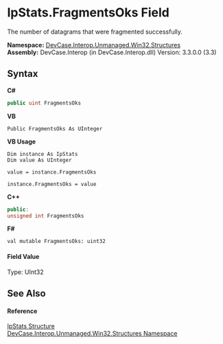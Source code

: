 # IpStats.FragmentsOks Field
 

The number of datagrams that were fragmented successfully.

**Namespace:**&nbsp;<a href="N_DevCase_Interop_Unmanaged_Win32_Structures">DevCase.Interop.Unmanaged.Win32.Structures</a><br />**Assembly:**&nbsp;DevCase.Interop (in DevCase.Interop.dll) Version: 3.3.0.0 (3.3)

## Syntax

**C#**<br />
``` C#
public uint FragmentsOks
```

**VB**<br />
``` VB
Public FragmentsOks As UInteger
```

**VB Usage**<br />
``` VB Usage
Dim instance As IpStats
Dim value As UInteger

value = instance.FragmentsOks

instance.FragmentsOks = value
```

**C++**<br />
``` C++
public:
unsigned int FragmentsOks
```

**F#**<br />
``` F#
val mutable FragmentsOks: uint32
```


#### Field Value
Type: UInt32

## See Also


#### Reference
<a href="T_DevCase_Interop_Unmanaged_Win32_Structures_IpStats">IpStats Structure</a><br /><a href="N_DevCase_Interop_Unmanaged_Win32_Structures">DevCase.Interop.Unmanaged.Win32.Structures Namespace</a><br />